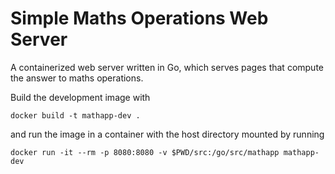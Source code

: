 # Simple Maths Operations Web Server

A containerized web server written in Go, which serves pages that compute the answer to maths operations.

Build the development image with 
```
docker build -t mathapp-dev .
```

and run the image in a container with the host directory mounted by running

```
docker run -it --rm -p 8080:8080 -v $PWD/src:/go/src/mathapp mathapp-dev
```
